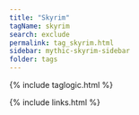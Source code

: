 ```yaml
---
title: "Skyrim"
tagName: skyrim
search: exclude
permalink: tag_skyrim.html
sidebar: mythic-skyrim-sidebar
folder: tags
---
```

{% include taglogic.html %}

{% include links.html %}
